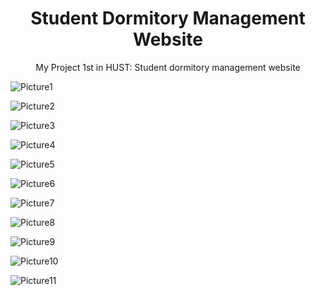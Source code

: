 <h1 align='center'>Student Dormitory Management Website</h1>
<p align='center'>My Project 1st in HUST: Student dormitory management website</p>


![Picture1](https://user-images.githubusercontent.com/42292760/163732425-72ce3295-a999-4223-9205-623c02a8a67e.png)

![Picture2](https://user-images.githubusercontent.com/42292760/163732428-8d46af9a-2d69-49cb-b811-8e930932c3a5.png)

![Picture3](https://user-images.githubusercontent.com/42292760/163732440-0c0ebf37-cd56-4971-a4ad-1040835b6057.png)

![Picture4](https://user-images.githubusercontent.com/42292760/163732436-7da0f93c-09e6-4396-9d04-9041825d14e5.png)

![Picture5](https://user-images.githubusercontent.com/42292760/163732446-30bd549e-2ac7-4dd6-9560-f4975173244d.png)

![Picture6](https://user-images.githubusercontent.com/42292760/163732445-23f2c9b8-a0cd-46f4-8414-5adf7f19b483.png)

![Picture7](https://user-images.githubusercontent.com/42292760/163732454-04210b2e-a102-4578-a196-da219c10b28f.png)

![Picture8](https://user-images.githubusercontent.com/42292760/163732462-4591278f-0725-4fde-b6fa-5ae9bed9f37b.png)

![Picture9](https://user-images.githubusercontent.com/42292760/163732467-62cd2de8-dbf2-4db6-a99a-3c4e48851569.png)

![Picture10](https://user-images.githubusercontent.com/42292760/163732468-e16dad21-3ffa-4f79-8ffb-a8b6bdd66c0a.png)

![Picture11](https://user-images.githubusercontent.com/42292760/163732470-aa4473c1-0e08-47eb-be26-a99e15eb06e9.png)
